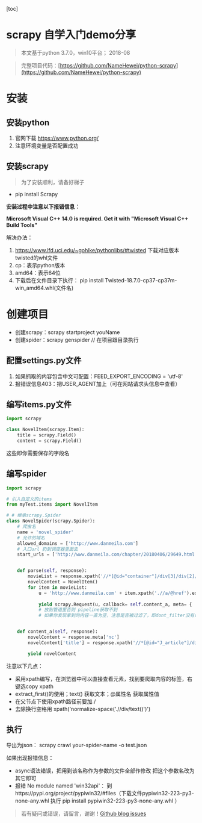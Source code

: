 [toc]

# scrapy 自学入门demo分享

> 本文基于python 3.7.0，win10平台； 2018-08

> 完整项目代码：[https://github.com/NameHewei/python-scrapy](https://github.com/NameHewei/python-scrapy)

# 安装
## 安装python 
1. 官网下载 https://www.python.org/
2. 注意环境变量是否配置成功

## 安装scrapy
> 为了安装顺利，请备好梯子

- pip install Scrapy

**安装过程中注意以下报错信息：**

**Microsoft Visual C++ 14.0 is required. Get it with "Microsoft Visual C++ Build Tools"** 

解决办法：
1. https://www.lfd.uci.edu/~gohlke/pythonlibs/#twisted 下载对应版本twisted的whl文件
2. cp：表示python版本
3. amd64：表示64位
4. 下载后在文件目录下执行： pip install Twisted-18.7.0-cp37-cp37m-win_amd64.whl(文件名)

# 创建项目

- 创建scrapy：scrapy startproject youName
- 创建spider：scrapy genspider <name> <domain> // 在项目跟目录执行

## 配置settings.py文件
1. 如果抓取的内容包含中文可配置：FEED_EXPORT_ENCODING = 'utf-8'
2. 报错误信息403：把USER_AGENT加上（可在网站请求头信息中查看）

## 编写items.py文件
```python
import scrapy

class NovelItem(scrapy.Item):
    title = scrapy.Field()
    content = scrapy.Field()
```
这些即你需要保存的字段名

## 编写spider
```python
import scrapy

# 引入自定义的items
from myTest.items import NovelItem

# # 继承scrapy.Spider
class NovelSpider(scrapy.Spider):
    # 爬虫名
    name = 'novel_spider'
    # 允许的域名
    allowed_domains = ['http://www.danmeila.com']
    # 入口url 扔到调度器里面去
    start_urls = ['http://www.danmeila.com/chapter/20180406/29649.html']


    def parse(self, response):
        movieList = response.xpath('//*[@id="container"]/div[3]/div[2]/div[2]/div/div/ul/li')
        novelContent = NovelItem()
        for item in movieList:
            u = 'http://www.danmeila.com' + item.xpath('.//a/@href').extract_first()
            
            yield scrapy.Request(u, callback= self.content_a, meta= { 'nc': novelContent }, dont_filter = True)
            # 放到管道里否则 pipeline获取不到
            # 如果你发现拿到的内容一直为空，注意是否被过滤了，即dont_filter没有设置


    def content_a(self, response):
        novelContent = response.meta['nc']
        novelContent['title'] = response.xpath('//*[@id="J_article"]/div[1]/h1/text()').extract_first()

        yield novelContent
```

注意以下几点：
  - 采用xpath编写，在浏览器中可以直接查看元素，找到要爬取内容的标签，右键选copy xpath
  - extract_first()的使用；text() 获取文本；@属性名  获取属性值
  - 在父节点下使用xpath路径前要加./
  - 去除换行空格用 xpath('normalize-space('.//div/text()')')

## 执行
导出为json： scrapy crawl your-spider-name -o test.json

如果出现报错信息：
- async语法错误，把用到该名称作为参数的文件全部作修改 把这个参数名改为其它即可
- 报错 No module named 'win32api'： 到https://pypi.org/project/pypiwin32/#files（下载文件pypiwin32-223-py3-none-any.whl 执行 pip install pypiwin32-223-py3-none-any.whl ）

> 若有疑问或错误，请留言，谢谢！[Github blog issues](https://github.com/NameHewei/blog/issues)